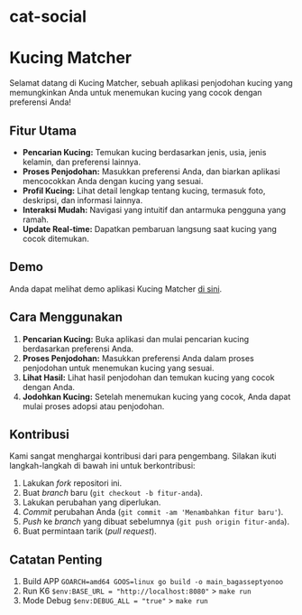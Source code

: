 ﻿# cat-social
# Kucing Matcher

Selamat datang di Kucing Matcher, sebuah aplikasi penjodohan kucing yang memungkinkan Anda untuk menemukan kucing yang cocok dengan preferensi Anda!

## Fitur Utama

- **Pencarian Kucing:** Temukan kucing berdasarkan jenis, usia, jenis kelamin, dan preferensi lainnya.
- **Proses Penjodohan:** Masukkan preferensi Anda, dan biarkan aplikasi mencocokkan Anda dengan kucing yang sesuai.
- **Profil Kucing:** Lihat detail lengkap tentang kucing, termasuk foto, deskripsi, dan informasi lainnya.
- **Interaksi Mudah:** Navigasi yang intuitif dan antarmuka pengguna yang ramah.
- **Update Real-time:** Dapatkan pembaruan langsung saat kucing yang cocok ditemukan.

## Demo

Anda dapat melihat demo aplikasi Kucing Matcher [di sini](link-demo).

## Cara Menggunakan

1. **Pencarian Kucing:** Buka aplikasi dan mulai pencarian kucing berdasarkan preferensi Anda.
2. **Proses Penjodohan:** Masukkan preferensi Anda dalam proses penjodohan untuk menemukan kucing yang sesuai.
3. **Lihat Hasil:** Lihat hasil penjodohan dan temukan kucing yang cocok dengan Anda.
4. **Jodohkan Kucing:** Setelah menemukan kucing yang cocok, Anda dapat mulai proses adopsi atau penjodohan.

## Kontribusi

Kami sangat menghargai kontribusi dari para pengembang. Silakan ikuti langkah-langkah di bawah ini untuk berkontribusi:

1. Lakukan *fork* repositori ini.
2. Buat *branch* baru (`git checkout -b fitur-anda`).
3. Lakukan perubahan yang diperlukan.
4. *Commit* perubahan Anda (`git commit -am 'Menambahkan fitur baru'`).
5. *Push* ke *branch* yang dibuat sebelumnya (`git push origin fitur-anda`).
6. Buat permintaan tarik (*pull request*).

## Catatan Penting
1. Build APP `GOARCH=amd64 GOOS=linux go build -o main_bagasseptyonoo`
2. Run K6 `$env:BASE_URL = "http://localhost:8080"` >  `make run`
3. Mode Debug `$env:DEBUG_ALL = "true"` > `make run` 


